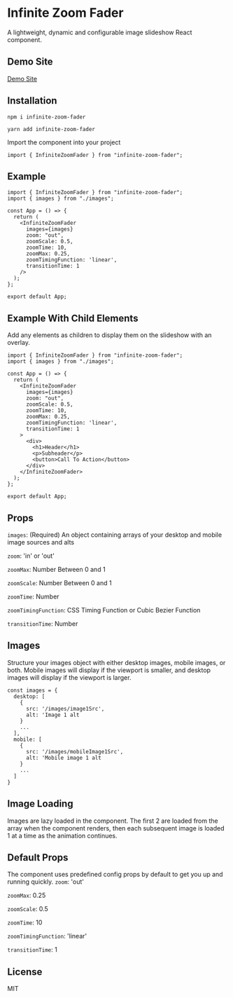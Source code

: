 # Infinite Zoom Fader

A lightweight, dynamic and configurable image slideshow React component.

## Demo Site

[Demo Site](https://scintillating-malasada-3227fb.netlify.app/)

## Installation

`npm i infinite-zoom-fader`

`yarn add infinite-zoom-fader`

Import the component into your project

`import { InfiniteZoomFader } from "infinite-zoom-fader";`

## Example

```
import { InfiniteZoomFader } from "infinite-zoom-fader";
import { images } from "./images";

const App = () => {
  return (
    <InfiniteZoomFader
      images={images}
      zoom: "out",
      zoomScale: 0.5,
      zoomTime: 10,
      zoomMax: 0.25,
      zoomTimingFunction: 'linear',
      transitionTime: 1
    />
  );
};

export default App;
```

## Example With Child Elements

Add any elements as children to display them on the slideshow with an overlay.

```
import { InfiniteZoomFader } from "infinite-zoom-fader";
import { images } from "./images";

const App = () => {
  return (
    <InfiniteZoomFader
      images={images}
      zoom: "out",
      zoomScale: 0.5,
      zoomTime: 10,
      zoomMax: 0.25,
      zoomTimingFunction: 'linear',
      transitionTime: 1
    >
      <div>
        <h1>Header</h1>
        <p>Subheader</p>
        <button>Call To Action</button>
      </div>
    </InfiniteZoomFader>
  );
};

export default App;
```

## Props

`images`: (Required) An object containing arrays of your desktop and mobile image sources and alts

`zoom`: 'in' or 'out'

`zoomMax`: Number Between 0 and 1

`zoomScale`: Number Between 0 and 1

`zoomTime`: Number

`zoomTimingFunction`: CSS Timing Function or Cubic Bezier Function

`transitionTime`: Number

## Images

Structure your images object with either desktop images, mobile images, or both. Mobile images will display if the viewport is smaller, and desktop images will display if the viewport is larger.

```
const images = {
  desktop: [
    {
      src: '/images/image1Src',
      alt: 'Image 1 alt
    }
    ...
  ],
  mobile: [
    {
      src: '/images/mobileImage1Src',
      alt: 'Mobile image 1 alt
    }
    ...
  ]
}
```

## Image Loading

Images are lazy loaded in the component. The first 2 are loaded from the array when the component renders, then each subsequent image is loaded 1 at a time as the animation continues.

## Default Props

The component uses predefined config props by default to get you up and running quickly.
`zoom`: 'out'

`zoomMax`: 0.25

`zoomScale`: 0.5

`zoomTime`: 10

`zoomTimingFunction`: 'linear'

`transitionTime`: 1

## License

MIT
